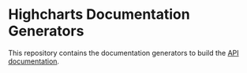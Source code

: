 # Highcharts Documentation Generators

This repository contains the documentation generators to build the [API documentation](https://api.highcharts.com/).
